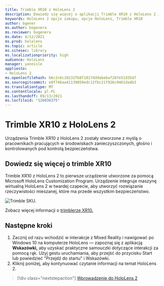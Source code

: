```yaml
---
title: Trimble XR10 z HoloLens 2
description: Dowiedz się więcej o aplikacji Trimble XR10 z HoloLens 2 i o tym, co należy zrobić po otrzymaniu własnej wersji.
keywords: HoloLens 2 opcje zakupu, opcje HoloLens, Trimble XR10
author: bgener
ms.author: bogenera
ms.reviewer: bogenera
ms.date: 4/12/2021
ms.prod: hololens
ms.topic: article
ms.sitesec: library
ms.localizationpriority: high
audience: HoloLens
manager: yannisle
appliesto:
- HoloLens 2
ms.openlocfilehash: b6c2c6c10232fb8f1817dddabebaf207e51d35d7
ms.sourcegitcommit: e9f746aa41139859edc12fbc21f926c9461da4b3
ms.translationtype: MT
ms.contentlocale: pl-PL
ms.lasthandoff: 09/13/2021
ms.locfileid: "126036375"
---
```

# <a name="trimble-xr10-with-hololens-2"></a>Trimble XR10 z HoloLens 2

Urządzenia Trimble XR10 z HoloLens 2 zostały stworzone z myślą o pracownikach pracujących w środowiskach zanieczyszczonych, głośno i kontrolowanych pod kontrolą bezpieczeństwa.

## <a name="learn-about-trimble-xr10"></a>Dowiedz się więcej o trimble XR10

Trimble XR10 z HoloLens 2 to pierwsze urządzenie utworzone za pomocą Microsoft HoloLens Customization Program. Urządzenie integruje maszynę wirtualną HoloLens 2 w twardej czapecie, aby utworzyć rozwiązanie rzeczywistości mieszanej, które ma przede wszystkim bezpieczeństwo.

![Trimble SKU.](./images/trimble-ed.png)

Zobacz więcej informacji o [trimblerze XR10.](https://fieldtech.trimble.com/en/product/trimble-xr10-with-hololens-2)

## <a name="next-steps"></a>Następne kroki

1. Zacznij od razu wchodzić w interakcje z Mixed Reality i nawigować po Windows 10 na komputerze HoloLens — zapoznaj się z aplikacją **Wskazówki,** aby uzyskać praktyczne samouczki dotyczące interakcji za pomocą rąk. Użyj gestu uruchamiania, aby przejść do przycisku Start lub powiedzieć "Przejdź do startu" i Wskazówki.
1. Kliknij poniżej, aby kontynuować czytanie informacji na temat HoloLens 2.

> [!div class="nextstepaction"]
> [Wprowadzenie do HoloLens 2](hololens2-basic-usage.md)